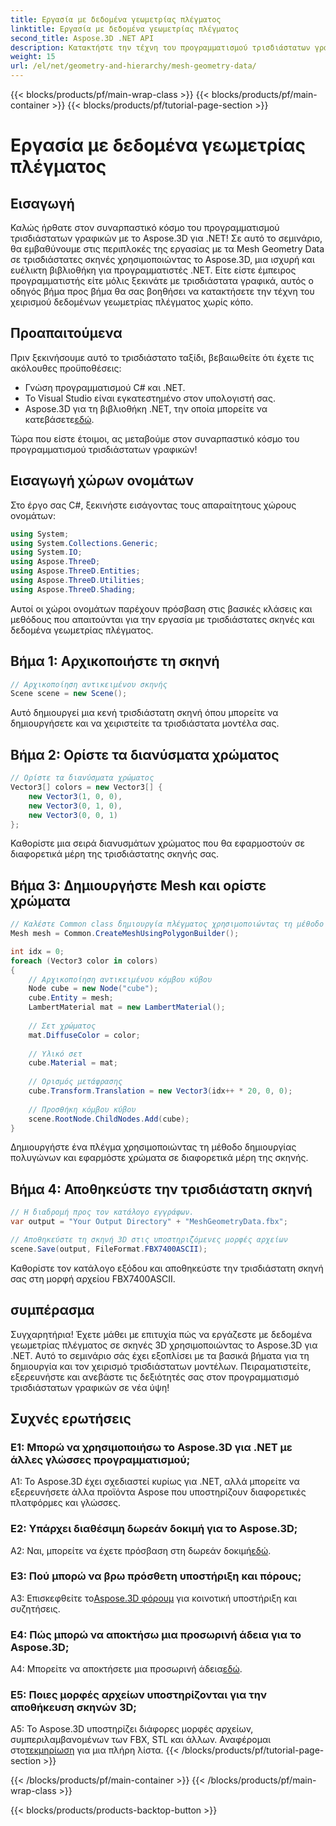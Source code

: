 ```yaml
---
title: Εργασία με δεδομένα γεωμετρίας πλέγματος
linktitle: Εργασία με δεδομένα γεωμετρίας πλέγματος
second_title: Aspose.3D .NET API
description: Κατακτήστε την τέχνη του προγραμματισμού τρισδιάστατων γραφικών με το Aspose.3D για .NET. Δημιουργήστε, χειριστείτε και αποθηκεύστε εκπληκτικές σκηνές 3D χωρίς κόπο.
weight: 15
url: /el/net/geometry-and-hierarchy/mesh-geometry-data/
---
```


{{< blocks/products/pf/main-wrap-class >}}
{{< blocks/products/pf/main-container >}}
{{< blocks/products/pf/tutorial-page-section >}}

# Εργασία με δεδομένα γεωμετρίας πλέγματος

## Εισαγωγή

Καλώς ήρθατε στον συναρπαστικό κόσμο του προγραμματισμού τρισδιάστατων γραφικών με το Aspose.3D για .NET! Σε αυτό το σεμινάριο, θα εμβαθύνουμε στις περιπλοκές της εργασίας με τα Mesh Geometry Data σε τρισδιάστατες σκηνές χρησιμοποιώντας το Aspose.3D, μια ισχυρή και ευέλικτη βιβλιοθήκη για προγραμματιστές .NET. Είτε είστε έμπειρος προγραμματιστής είτε μόλις ξεκινάτε με τρισδιάστατα γραφικά, αυτός ο οδηγός βήμα προς βήμα θα σας βοηθήσει να κατακτήσετε την τέχνη του χειρισμού δεδομένων γεωμετρίας πλέγματος χωρίς κόπο.

## Προαπαιτούμενα

Πριν ξεκινήσουμε αυτό το τρισδιάστατο ταξίδι, βεβαιωθείτε ότι έχετε τις ακόλουθες προϋποθέσεις:

- Γνώση προγραμματισμού C# και .NET.
- Το Visual Studio είναι εγκατεστημένο στον υπολογιστή σας.
- Aspose.3D για τη βιβλιοθήκη .NET, την οποία μπορείτε να κατεβάσετε[εδώ](https://releases.aspose.com/3d/net/).

Τώρα που είστε έτοιμοι, ας μεταβούμε στον συναρπαστικό κόσμο του προγραμματισμού τρισδιάστατων γραφικών!

## Εισαγωγή χώρων ονομάτων

Στο έργο σας C#, ξεκινήστε εισάγοντας τους απαραίτητους χώρους ονομάτων:

```csharp
using System;
using System.Collections.Generic;
using System.IO;
using Aspose.ThreeD;
using Aspose.ThreeD.Entities;
using Aspose.ThreeD.Utilities;
using Aspose.ThreeD.Shading;
```

Αυτοί οι χώροι ονομάτων παρέχουν πρόσβαση στις βασικές κλάσεις και μεθόδους που απαιτούνται για την εργασία με τρισδιάστατες σκηνές και δεδομένα γεωμετρίας πλέγματος.

## Βήμα 1: Αρχικοποιήστε τη σκηνή

```csharp
// Αρχικοποίηση αντικειμένου σκηνής
Scene scene = new Scene();
```

Αυτό δημιουργεί μια κενή τρισδιάστατη σκηνή όπου μπορείτε να δημιουργήσετε και να χειριστείτε τα τρισδιάστατα μοντέλα σας.

## Βήμα 2: Ορίστε τα διανύσματα χρώματος

```csharp
// Ορίστε τα διανύσματα χρώματος
Vector3[] colors = new Vector3[] {
    new Vector3(1, 0, 0),
    new Vector3(0, 1, 0),
    new Vector3(0, 0, 1)
};
```

Καθορίστε μια σειρά διανυσμάτων χρώματος που θα εφαρμοστούν σε διαφορετικά μέρη της τρισδιάστατης σκηνής σας.

## Βήμα 3: Δημιουργήστε Mesh και ορίστε χρώματα

```csharp
// Καλέστε Common class δημιουργία πλέγματος χρησιμοποιώντας τη μέθοδο δημιουργίας πολυγώνων για να ορίσετε την παρουσία πλέγματος
Mesh mesh = Common.CreateMeshUsingPolygonBuilder();

int idx = 0;
foreach (Vector3 color in colors)
{
    // Αρχικοποίηση αντικειμένου κόμβου κύβου
    Node cube = new Node("cube");
    cube.Entity = mesh;
    LambertMaterial mat = new LambertMaterial();
    
    // Σετ χρώματος
    mat.DiffuseColor = color;
    
    // Υλικό σετ
    cube.Material = mat;
    
    // Ορισμός μετάφρασης
    cube.Transform.Translation = new Vector3(idx++ * 20, 0, 0);
    
    // Προσθήκη κόμβου κύβου
    scene.RootNode.ChildNodes.Add(cube);
}
```

Δημιουργήστε ένα πλέγμα χρησιμοποιώντας τη μέθοδο δημιουργίας πολυγώνων και εφαρμόστε χρώματα σε διαφορετικά μέρη της σκηνής.

## Βήμα 4: Αποθηκεύστε την τρισδιάστατη σκηνή

```csharp
// Η διαδρομή προς τον κατάλογο εγγράφων.
var output = "Your Output Directory" + "MeshGeometryData.fbx";

// Αποθηκεύστε τη σκηνή 3D στις υποστηριζόμενες μορφές αρχείων
scene.Save(output, FileFormat.FBX7400ASCII);
```

Καθορίστε τον κατάλογο εξόδου και αποθηκεύστε την τρισδιάστατη σκηνή σας στη μορφή αρχείου FBX7400ASCII.

## συμπέρασμα

Συγχαρητήρια! Έχετε μάθει με επιτυχία πώς να εργάζεστε με δεδομένα γεωμετρίας πλέγματος σε σκηνές 3D χρησιμοποιώντας το Aspose.3D για .NET. Αυτό το σεμινάριο σάς έχει εξοπλίσει με τα βασικά βήματα για τη δημιουργία και τον χειρισμό τρισδιάστατων μοντέλων. Πειραματιστείτε, εξερευνήστε και ανεβάστε τις δεξιότητές σας στον προγραμματισμό τρισδιάστατων γραφικών σε νέα ύψη!

## Συχνές ερωτήσεις

### Ε1: Μπορώ να χρησιμοποιήσω το Aspose.3D για .NET με άλλες γλώσσες προγραμματισμού;

A1: Το Aspose.3D έχει σχεδιαστεί κυρίως για .NET, αλλά μπορείτε να εξερευνήσετε άλλα προϊόντα Aspose που υποστηρίζουν διαφορετικές πλατφόρμες και γλώσσες.

### Ε2: Υπάρχει διαθέσιμη δωρεάν δοκιμή για το Aspose.3D;

 A2: Ναι, μπορείτε να έχετε πρόσβαση στη δωρεάν δοκιμή[εδώ](https://releases.aspose.com/).

### Ε3: Πού μπορώ να βρω πρόσθετη υποστήριξη και πόρους;

 A3: Επισκεφθείτε το[Aspose.3D φόρουμ](https://forum.aspose.com/c/3d/18) για κοινοτική υποστήριξη και συζητήσεις.

### Ε4: Πώς μπορώ να αποκτήσω μια προσωρινή άδεια για το Aspose.3D;

 A4: Μπορείτε να αποκτήσετε μια προσωρινή άδεια[εδώ](https://purchase.aspose.com/temporary-license/).

### Ε5: Ποιες μορφές αρχείων υποστηρίζονται για την αποθήκευση σκηνών 3D;

 A5: Το Aspose.3D υποστηρίζει διάφορες μορφές αρχείων, συμπεριλαμβανομένων των FBX, STL και άλλων. Αναφέρομαι στο[τεκμηρίωση](https://reference.aspose.com/3d/net/) για μια πλήρη λίστα.
{{< /blocks/products/pf/tutorial-page-section >}}

{{< /blocks/products/pf/main-container >}}
{{< /blocks/products/pf/main-wrap-class >}}

{{< blocks/products/products-backtop-button >}}
